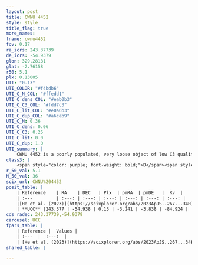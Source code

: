```yaml
---
layout: post
title: CWNU 4452
style: style
title_flag: true
more_names: 
fname: cwnu4452
fov: 0.17
ra_icrs: 243.37739
de_icrs: -54.9379
glon: 329.28181
glat: -2.76158
r50: 5.1
plx: 0.13005
UTI: "0.13"
UTI_COLOR: "#f4bdb6"
UTI_C_N_COL: "#ffedd1"
UTI_C_dens_COL: "#eab0b3"
UTI_C_C3_COL: "#fdd7c3"
UTI_C_lit_COL: "#e0a6b3"
UTI_C_dup_COL: "#a6cab9"
UTI_C_N: 0.36
UTI_C_dens: 0.06
UTI_C_C3: 0.25
UTI_C_lit: 0.0
UTI_C_dup: 1.0
UTI_summary: |
    CWNU 4452 is a poorly populated, very loose object of low C3 quality. It was recently reported in the literature.
class3: |
    <span style="color: purple; font-weight: bold;">D</span><span style="color: #FFC300; font-weight: bold;">B</span>
r_50_val: 5.1
N_50_val: 36
scix_url: CWNU%204452
posit_table: |
    | Reference    | RA    | DEC   | Plx  | pmRA  | pmDE   |  Rv  |
    | :---         | :---: | :---: | :---: | :---: | :---: | :---: |
    |[He et al. (2023)](https://scixplorer.org/abs/2023ApJS..267...34H) | 243.374 | -54.941 | 0.132 | -3.189 | -3.842 | -85.96 |
    | **UCC** |243.377 | -54.938 | 0.13 | -3.241 | -3.838 | -84.924 | 
cds_radec: 243.37739,-54.9379
carousel: UCC
fpars_table: |
    | Reference |  Values |
    | :---  |  :---:  |
    | [He et al. (2023)](https://scixplorer.org/abs/2023ApJS..267...34H) | `A0=2.15, m-M=14.2, logA=9.2` |
shared_table: |
    
---
```

